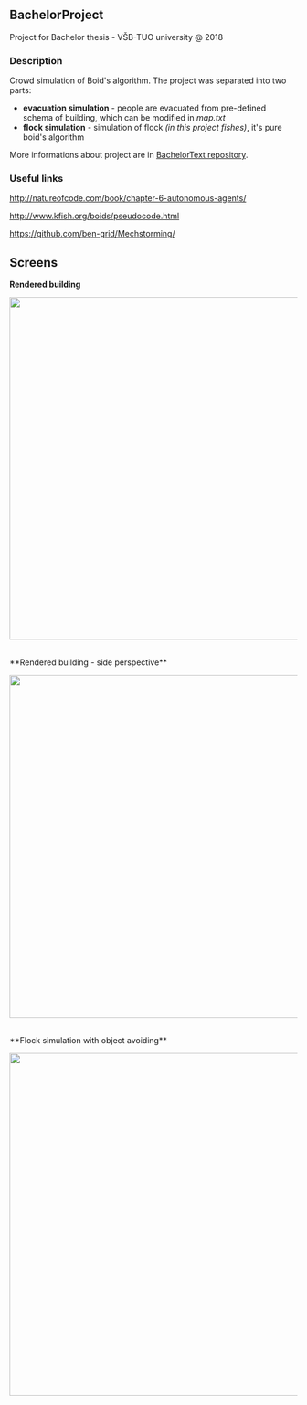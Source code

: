 ## BachelorProject
Project for Bachelor thesis - VŠB-TUO university @ 2018

### Description
Crowd simulation of Boid's algorithm. The project was separated into two parts:
* **evacuation simulation** - people are evacuated from pre-defined schema of building, which can be modified in *map.txt*
* **flock simulation** - simulation of flock *(in this project fishes)*, it's pure boid's algorithm

More informations about project are in [BachelorText repository](https://github.com/pr033r/BachelorText/blob/master/main.pdf).

### Useful links
http://natureofcode.com/book/chapter-6-autonomous-agents/

http://www.kfish.org/boids/pseudocode.html

https://github.com/ben-grid/Mechstorming/

## Screens

**Rendered building**

<a href="url"><img src="http://adam-lasak.xf.cz/w/bachelor-images/newscreen2.jpg" width="600" ></a>

</br>
**Rendered building - side perspective**

<a href="url"><img src="http://adam-lasak.xf.cz/w/bachelor-images/newscreen3.jpg" width="600" ></a>

</br>
**Flock simulation with object avoiding**

<a href="url"><img src="http://adam-lasak.xf.cz/w/bachelor-images/new_fish4.jpg" width="600" ></a>
